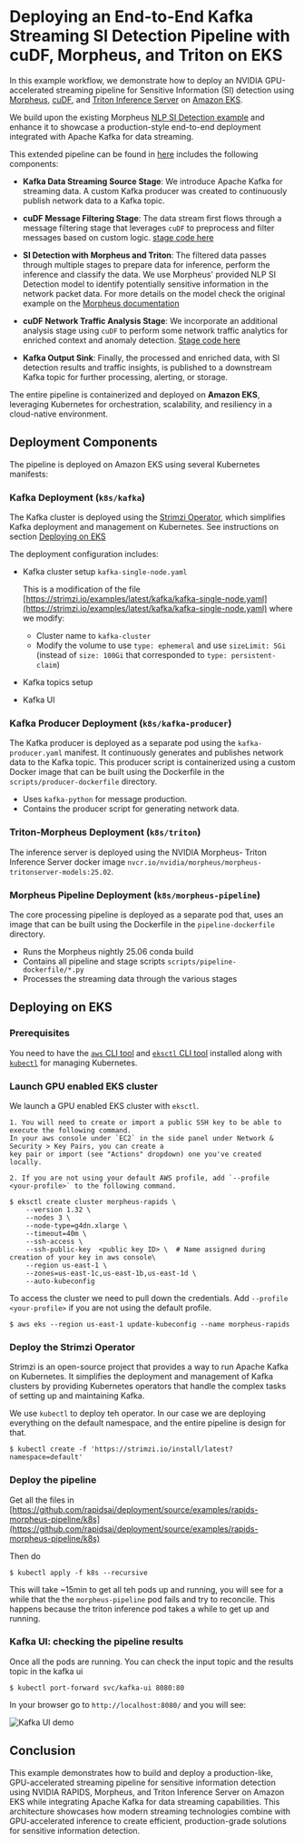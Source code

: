 # Deploying an End-to-End Kafka Streaming SI Detection Pipeline with cuDF, Morpheus, and Triton on EKS

In this example workflow, we demonstrate how to deploy an NVIDIA GPU-accelerated streaming
pipeline for Sensitive Information (SI) detection using [Morpheus](https://docs.nvidia.com/morpheus/), [cuDF](https://docs.rapids.ai/api/cudf/stable/), and [Triton
Inference Server](https://docs.nvidia.com/deeplearning/triton-inference-server/user-guide/docs/) on [Amazon EKS](https://docs.aws.amazon.com/eks/latest/userguide/what-is-eks.html).

We build upon the existing Morpheus
[NLP SI Detection example](https://docs.nvidia.com/morpheus/examples/nlp_si_detection/readme.html)
and enhance it to showcase a production-style end-to-end deployment integrated with Apache Kafka
for data streaming.

This extended pipeline can be found in [here](https://github.com/rapidsai/deployment/source/examples/rapids-morpheus-pipeline/scripts/pipeline-dockerfile/run_pipeline_kafka.py) includes the following components:

- **Kafka Data Streaming Source Stage**: We introduce Apache Kafka for streaming data. A custom
  Kafka producer was created to continuously publish network data to a Kafka topic.

- **cuDF Message Filtering Stage**: The data stream first flows through a message filtering stage
  that leverages `cuDF` to preprocess and filter messages based on custom logic.
  [stage code here](https://github.com/rapidsai/deployment/source/examples/rapids-morpheus-pipeline/scripts/pipeline-dockerfile/message_filter_stage.py)

- **SI Detection with Morpheus and Triton**: The filtered data passes through multiple stages to
  prepare data for inference, perform the inference and classify the data. We use Morpheus' provided NLP SI Detection
  model to identify potentially sensitive information in the network packet data. For more details on the model
  check the original example on the [Morpheus documentation](https://docs.nvidia.com/morpheus/examples/nlp_si_detection/readme.html#background)

- **cuDF Network Traffic Analysis Stage**: We incorporate an additional analysis stage using `cuDF` to perform
  some network traffic analytics for enriched context and anomaly detection. [Stage code here](https://github.com/rapidsai/deployment/source/examples/rapids-morpheus-pipeline/scripts/pipeline-dockerfile/network_traffic_analyzer_stage.py)

- **Kafka Output Sink**: Finally, the processed and enriched data, with SI detection results
  and traffic insights, is published to a downstream Kafka topic for further processing, alerting,
  or storage.

The entire pipeline is containerized and deployed on **Amazon EKS**, leveraging Kubernetes
for orchestration, scalability, and resiliency in a cloud-native environment.

## Deployment Components

The pipeline is deployed on Amazon EKS using several Kubernetes manifests:

### Kafka Deployment (`k8s/kafka`)

The Kafka cluster is deployed using the [Strimzi Operator](https://strimzi.io/), which simplifies Kafka deployment and
management on Kubernetes. See instructions on section [Deploying on EKS](#deploying-on-eks)

The deployment configuration includes:

- Kafka cluster setup `kafka-single-node.yaml`

  This is a modification of the file [https://strimzi.io/examples/latest/kafka/kafka-single-node.yaml](https://strimzi.io/examples/latest/kafka/kafka-single-node.yaml) where we modify:

  - Cluster name to `kafka-cluster`
  - Modify the volume to use `type: ephemeral` and use `sizeLimit: 5Gi` (instead of `size: 100Gi` that corresponded to
    `type: persistent-claim`)

- Kafka topics setup
- Kafka UI

### Kafka Producer Deployment (`k8s/kafka-producer`)

The Kafka producer is deployed as a separate pod using the `kafka-producer.yaml` manifest. It continuously generates
and publishes network data to the Kafka topic. This producer script is containerized using a custom Docker image that can be built using the Dockerfile in the `scripts/producer-dockerfile` directory.

- Uses `kafka-python` for message production.
- Contains the producer script for generating network data.

### Triton-Morpheus Deployment (`k8s/triton`)

The inference server is deployed using the NVIDIA Morpheus- Triton Inference Server docker image
`nvcr.io/nvidia/morpheus/morpheus-tritonserver-models:25.02`.

### Morpheus Pipeline Deployment (`k8s/morpheus-pipeline`)

The core processing pipeline is deployed as a separate pod that, uses an image that can be built using the Dockerfile in
the `pipeline-dockerfile` directory.

- Runs the Morpheus nightly 25.06 conda build
- Contains all pipeline and stage scripts `scripts/pipeline-dockerfile/*.py`
- Processes the streaming data through the various stages

## Deploying on EKS

### Prerequisites

You need to have the [`aws` CLI tool](https://aws.amazon.com/cli/) and [`eksctl` CLI tool](https://docs.aws.amazon.com/eks/latest/userguide/eksctl.html) installed along with [`kubectl`](https://kubernetes.io/docs/tasks/tools/) for managing Kubernetes.

### Launch GPU enabled EKS cluster

We launch a GPU enabled EKS cluster with `eksctl`.

```{note}
1. You will need to create or import a public SSH key to be able to execute the following command.
In your aws console under `EC2` in the side panel under Network & Security > Key Pairs, you can create a
key pair or import (see "Actions" dropdown) one you've created locally.

2. If you are not using your default AWS profile, add `--profile <your-profile>` to the following command.
```

```console
$ eksctl create cluster morpheus-rapids \
    --version 1.32 \
    --nodes 3 \
    --node-type=g4dn.xlarge \
    --timeout=40m \
    --ssh-access \
    --ssh-public-key  <public key ID> \  # Name assigned during creation of your key in aws console\
    --region us-east-1 \
    --zones=us-east-1c,us-east-1b,us-east-1d \
    --auto-kubeconfig
```

To access the cluster we need to pull down the credentials. Add `--profile <your-profile>` if you are not using the
default profile.

```console
$ aws eks --region us-east-1 update-kubeconfig --name morpheus-rapids
```

### Deploy the Strimzi Operator

Strimzi is an open-source project that provides a way to run Apache Kafka on Kubernetes. It
simplifies the deployment and management of Kafka clusters by providing Kubernetes operators that
handle the complex tasks of setting up and maintaining Kafka.

We use `kubectl` to deploy teh operator. In our case we are deploying everything on the default
namespace, and the entire pipeline is design for that.

```console
$ kubectl create -f 'https://strimzi.io/install/latest?namespace=default'
```

### Deploy the pipeline

Get all the files in
[https://github.com/rapidsai/deployment/source/examples/rapids-morpheus-pipeline/k8s](https://github.com/rapidsai/deployment/source/examples/rapids-morpheus-pipeline/k8s)

Then do

```console
$ kubectl apply -f k8s --recursive
```

This will take ~15min to get all teh pods up and running, you will see for a while that the the `morpheus-pipeline` pod
fails and try to reconcile. This happens because the triton inference pod takes a while to get up and running.

### Kafka UI: checking the pipeline results

Once all the pods are running. You can check the input topic and the results topic in the kafka ui

```console
$ kubectl port-forward svc/kafka-ui 8080:80
```

In your browser go to `http://localhost:8080/` and you will see:

![Kafka UI demo](path/to/the.gif)

## Conclusion

This example demonstrates how to build and deploy a production-like, GPU-accelerated streaming pipeline for sensitive
information detection using NVIDIA RAPIDS, Morpheus, and Triton Inference Server on Amazon EKS while integrating Apache Kafka
for data streaming capabilities. This architecture showcases how modern streaming technologies combine with GPU-accelerated
inference to create efficient, production-grade solutions for sensitive information detection.
